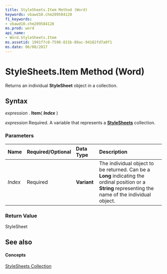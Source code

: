 ```yaml
---
title: StyleSheets.Item Method (Word)
keywords: vbawd10.chm209584128
f1_keywords:
- vbawd10.chm209584128
ms.prod: word
api_name:
- Word.StyleSheets.Item
ms.assetid: 1991f7c0-7598-831b-89ac-94182fd7a0f1
ms.date: 06/08/2017
---
```



# StyleSheets.Item Method (Word)

Returns an individual  **StyleSheet** object in a collection.


## Syntax

 _expression_ . **Item**( **_Index_** )

 _expression_ Required. A variable that represents a **[StyleSheets](Word.StyleSheets.md)** collection.


### Parameters



|**Name**|**Required/Optional**|**Data Type**|**Description**|
|:-----|:-----|:-----|:-----|
| _Index_|Required| **Variant**|The individual object to be returned. Can be a  **Long** indicating the ordinal position or a **String** representing the name of the individual object.|

### Return Value

StyleSheet


## See also


#### Concepts


[StyleSheets Collection](Word.StyleSheets.md)

